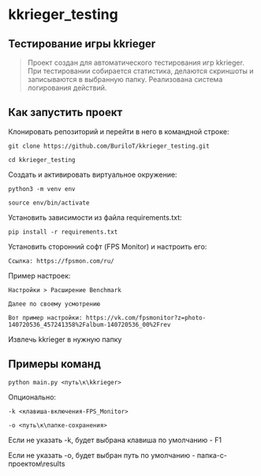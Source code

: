 # kkrieger_testing

## Тестирование игры kkrieger

> Проект создан для автоматического тестирования игр kkrieger. При тестировании собирается статистика, делаются скриншоты и записываются в выбранную папку. Реализована система логирования действий.

## Как запустить проект

Клонировать репозиторий и перейти в него в командной строке:

```
git clone https://github.com/BuriloT/kkrieger_testing.git

cd kkrieger_testing
```

Cоздать и активировать виртуальное окружение:

```
python3 -m venv env

source env/bin/activate
```

Установить зависимости из файла requirements.txt:

```
pip install -r requirements.txt
```

Установить сторонний софт (FPS Monitor) и настроить его:

```
Ссылка: https://fpsmon.com/ru/
```

Пример настроек:

```
Настройки > Расширение Benchmark

Далее по своему усмотрению

Вот пример настройки: https://vk.com/fpsmonitor?z=photo-140720536_457241358%2Falbum-140720536_00%2Frev
```

Извлечь kkrieger в нужную папку

## Примеры команд

```
python main.py <путь\к\kkrieger>
```
Опционально:
```
-k <клавиша-включения-FPS_Monitor>

-o <путь\к\папке-сохранения>
```
Если не указать -k, будет выбрана клавиша по умолчанию - F1

Если не указать -o, будет выбран путь по умолчанию - папка-с-проектом\results